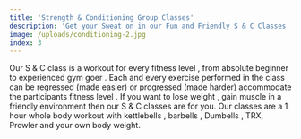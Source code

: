 ```yaml
---
title: 'Strength & Conditioning Group Classes'
description: 'Get your Sweat on in our Fun and Friendly S & C Classes !'
image: /uploads/conditioning-2.jpg
index: 3
---
```



Our S & C class is a workout for every fitness level , from absolute beginner to experienced gym goer . Each and every exercise performed in the class can be regressed (made easier) or progressed (made harder) accommodate the participants fitness level . If you want to lose weight , gain muscle in a friendly environment then our S & C classes are for you. Our classes are a 1 hour whole body workout with kettlebells , barbells , Dumbells , TRX, Prowler and your own body weight.&nbsp;